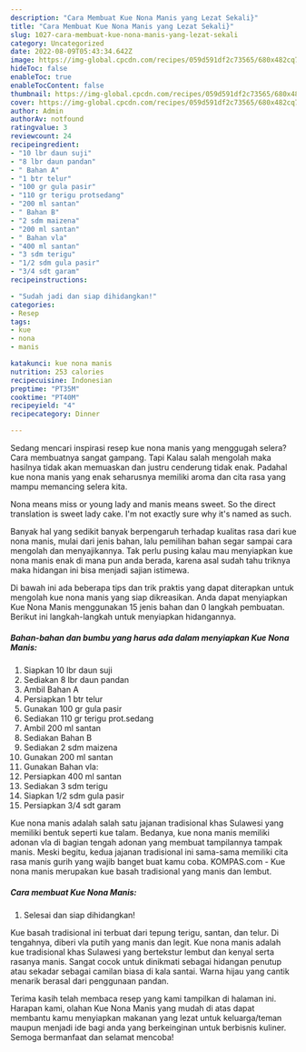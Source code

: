 ```yaml
---
description: "Cara Membuat Kue Nona Manis yang Lezat Sekali}"
title: "Cara Membuat Kue Nona Manis yang Lezat Sekali}"
slug: 1027-cara-membuat-kue-nona-manis-yang-lezat-sekali
category: Uncategorized
date: 2022-08-09T05:43:34.642Z
image: https://img-global.cpcdn.com/recipes/059d591df2c73565/680x482cq70/kue-nona-manis-foto-resep-utama.jpg
hideToc: false
enableToc: true
enableTocContent: false
thumbnail: https://img-global.cpcdn.com/recipes/059d591df2c73565/680x482cq70/kue-nona-manis-foto-resep-utama.jpg
cover: https://img-global.cpcdn.com/recipes/059d591df2c73565/680x482cq70/kue-nona-manis-foto-resep-utama.jpg
author: Admin
authorAv: notfound
ratingvalue: 3
reviewcount: 24
recipeingredient:
- "10 lbr daun suji"
- "8 lbr daun pandan"
- " Bahan A"
- "1 btr telur"
- "100 gr gula pasir"
- "110 gr terigu protsedang"
- "200 ml santan"
- " Bahan B"
- "2 sdm maizena"
- "200 ml santan"
- " Bahan vla"
- "400 ml santan"
- "3 sdm terigu"
- "1/2 sdm gula pasir"
- "3/4 sdt garam"
recipeinstructions:

- "Sudah jadi dan siap dihidangkan!"
categories:
- Resep
tags:
- kue
- nona
- manis

katakunci: kue nona manis 
nutrition: 253 calories
recipecuisine: Indonesian
preptime: "PT35M"
cooktime: "PT40M"
recipeyield: "4"
recipecategory: Dinner

---
```



Sedang mencari inspirasi resep kue nona manis yang menggugah selera? Cara membuatnya sangat gampang. Tapi Kalau salah mengolah maka hasilnya tidak akan memuaskan dan justru cenderung tidak enak. Padahal kue nona manis yang enak seharusnya memiliki aroma dan cita rasa yang mampu memancing selera kita.


Nona means miss or young lady and manis means sweet. So the direct translation is sweet lady cake. I&#39;m not exactly sure why it&#39;s named as such.

Banyak hal yang sedikit banyak berpengaruh terhadap kualitas rasa dari kue nona manis, mulai dari jenis bahan, lalu pemilihan bahan segar sampai cara mengolah dan menyajikannya. Tak perlu pusing kalau mau menyiapkan kue nona manis enak di mana pun anda berada, karena asal sudah tahu triknya maka hidangan ini bisa menjadi sajian istimewa.


Di bawah ini ada beberapa tips dan trik praktis yang dapat diterapkan untuk mengolah kue nona manis yang siap dikreasikan. Anda dapat menyiapkan Kue Nona Manis menggunakan 15 jenis bahan dan 0 langkah pembuatan. Berikut ini langkah-langkah untuk menyiapkan hidangannya.

<!--inarticleads1-->

##### Bahan-bahan dan bumbu yang harus ada dalam menyiapkan Kue Nona Manis:

1. Siapkan 10 lbr daun suji
1. Sediakan 8 lbr daun pandan
1. Ambil  Bahan A
1. Persiapkan 1 btr telur
1. Gunakan 100 gr gula pasir
1. Sediakan 110 gr terigu prot.sedang
1. Ambil 200 ml santan
1. Sediakan  Bahan B
1. Sediakan 2 sdm maizena
1. Gunakan 200 ml santan
1. Gunakan  Bahan vla:
1. Persiapkan 400 ml santan
1. Sediakan 3 sdm terigu
1. Siapkan 1/2 sdm gula pasir
1. Persiapkan 3/4 sdt garam


Kue nona manis adalah salah satu jajanan tradisional khas Sulawesi yang memiliki bentuk seperti kue talam. Bedanya, kue nona manis memiliki adonan vla di bagian tengah adonan yang membuat tampilannya tampak manis. Meski begitu, kedua jajanan tradisional ini sama-sama memiliki cita rasa manis gurih yang wajib banget buat kamu coba. KOMPAS.com - Kue nona manis merupakan kue basah tradisional yang manis dan lembut. 

<!--inarticleads2-->

##### Cara membuat Kue Nona Manis:


1. Selesai dan siap dihidangkan!

Kue basah tradisional ini terbuat dari tepung terigu, santan, dan telur. Di tengahnya, diberi vla putih yang manis dan legit. Kue nona manis adalah kue tradisional khas Sulawesi yang bertekstur lembut dan kenyal serta rasanya manis. Sangat cocok untuk dinikmati sebagai hidangan penutup atau sekadar sebagai camilan biasa di kala santai. Warna hijau yang cantik menarik berasal dari penggunaan pandan. 

Terima kasih telah membaca resep yang kami tampilkan di halaman ini. Harapan kami, olahan Kue Nona Manis yang mudah di atas dapat membantu kamu menyiapkan makanan yang lezat untuk keluarga/teman maupun menjadi ide bagi anda yang berkeinginan untuk berbisnis kuliner. Semoga bermanfaat dan selamat mencoba!
